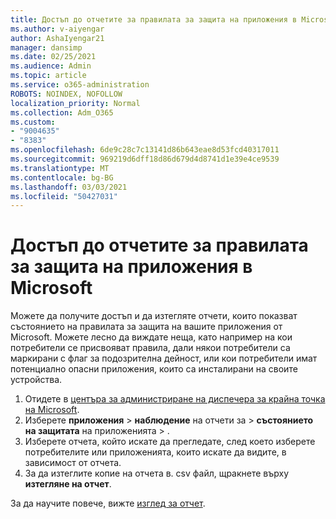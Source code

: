 ```yaml
---
title: Достъп до отчетите за правилата за защита на приложения в Microsoft
ms.author: v-aiyengar
author: AshaIyengar21
manager: dansimp
ms.date: 02/25/2021
ms.audience: Admin
ms.topic: article
ms.service: o365-administration
ROBOTS: NOINDEX, NOFOLLOW
localization_priority: Normal
ms.collection: Adm_O365
ms.custom:
- "9004635"
- "8383"
ms.openlocfilehash: 6de9c28c7c13141d86b643eae8d53fcd40317011
ms.sourcegitcommit: 969219d6dff18d86d679d4d8741d1e39e4ce9539
ms.translationtype: MT
ms.contentlocale: bg-BG
ms.lasthandoff: 03/03/2021
ms.locfileid: "50427031"
---
```

# <a name="access-reports-about-app-protection-policies-in-microsoft-intune"></a>Достъп до отчетите за правилата за защита на приложения в Microsoft

Можете да получите достъп и да изтегляте отчети, които показват състоянието на правилата за защита на вашите приложения от Microsoft. Можете лесно да виждате неща, като например на кои потребители се присвояват правила, дали някои потребители са маркирани с флаг за подозрителна дейност, или кои потребители имат потенциално опасни приложения, които са инсталирани на своите устройства.

1. Отидете в [центъра за администриране на диспечера за крайна точка на Microsoft](https://go.microsoft.com/fwlink/?linkid=2109431).
1. Изберете **приложения**  >  **наблюдение** на отчети за  >  **състоянието на защитата** на приложенията  >  .
1. Изберете отчета, който искате да прегледате, след което изберете потребителите или приложенията, които искате да видите, в зависимост от отчета.
1. За да изтеглите копие на отчета в. csv файл, щракнете върху **изтегляне на отчет**.

За да научите повече, вижте [изглед за отчет](https://go.microsoft.com/fwlink/?linkid=2109431).
